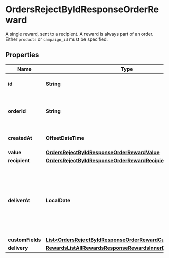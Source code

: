 

# OrdersRejectByIdResponseOrderReward

A single reward, sent to a recipient. A reward is always part of an order.  Either `products` or `campaign_id` must be specified. 

## Properties

| Name | Type | Description | Notes |
|------------ | ------------- | ------------- | -------------|
|**id** | **String** | Tremendous ID of the reward |  [optional] |
|**orderId** | **String** | Tremendous ID of the order this reward is part of. |  [optional] |
|**createdAt** | **OffsetDateTime** | Date the reward was created |  [optional] |
|**value** | [**OrdersRejectByIdResponseOrderRewardValue**](OrdersRejectByIdResponseOrderRewardValue.md) |  |  [optional] |
|**recipient** | [**OrdersRejectByIdResponseOrderRewardRecipient**](OrdersRejectByIdResponseOrderRewardRecipient.md) |  |  [optional] |
|**deliverAt** | **LocalDate** | Timestamp of reward delivery within the next year. Note that if date-time is provided, the time values will be ignored. |  [optional] |
|**customFields** | [**List&lt;OrdersRejectByIdResponseOrderRewardCustomFieldsInner&gt;**](OrdersRejectByIdResponseOrderRewardCustomFieldsInner.md) |  |  [optional] |
|**delivery** | [**RewardsListAllRewardsResponseRewardsInnerDelivery**](RewardsListAllRewardsResponseRewardsInnerDelivery.md) |  |  [optional] |



